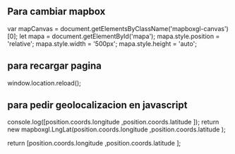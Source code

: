 
## Para cambiar mapbox
var mapCanvas = document.getElementsByClassName('mapboxgl-canvas')[0];
let mapa = document.getElementById('mapa');
mapa.style.position = 'relative';
mapa.style.width = '500px';
mapa.style.height = 'auto';


## para recargar pagina
window.location.reload();


## para pedir geolocalizacion en javascript
 console.log([position.coords.longitude ,position.coords.latitude ]);
     return new mapboxgl.LngLat(position.coords.longitude ,position.coords.latitude );
      
 return  [position.coords.longitude ,position.coords.latitude ];